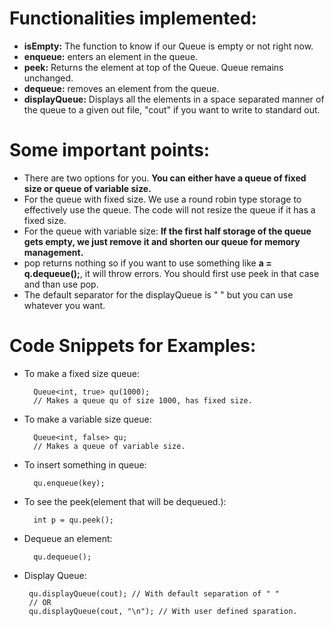 # Functionalities implemented:
* <b>isEmpty:</b> The function to  know if our Queue is empty or not right now. 
* <b>enqueue:</b> enters an element in the queue. 
* <b>peek:</b> Returns the element at top of the Queue. Queue remains unchanged.
* <b>dequeue:</b> removes an element from the queue. 
* <b>displayQueue:</b> Displays all the elements in a space separated manner of the queue to a given out file, "cout" if you want to write to standard out. 

# Some important points:
* There are two options for you. <b> You can either have a queue of fixed size or queue of variable size.</b>
* For the queue with fixed size. We use a round robin type storage to effectively use the queue. The code will not resize the queue if it has a fixed size.
* For the queue with variable size: <b>If the first half storage of the queue gets empty, we just remove it and shorten our queue for memory management. </b>
* pop returns nothing so if you want to use something like <b>a = q.dequeue();</b>, it will throw errors. You should first use peek in that case and than use pop.
* The default separator for the displayQueue is " " but you can use whatever you want. 

# Code Snippets for Examples:
* To make a fixed size queue:
  
        Queue<int, true> qu(1000);
        // Makes a queue qu of size 1000, has fixed size.
* To make a variable size queue:
        
        Queue<int, false> qu;
        // Makes a queue of variable size.       
* To insert something in queue:

        qu.enqueue(key);

* To see the peek(element that will be dequeued.):
        
        int p = qu.peek();
 
* Dequeue an element:
    
        qu.dequeue();
        
 * Display Queue:
 
        qu.displayQueue(cout); // With default separation of " "
        // OR
        qu.displayQueue(cout, "\n"); // With user defined sparation.
